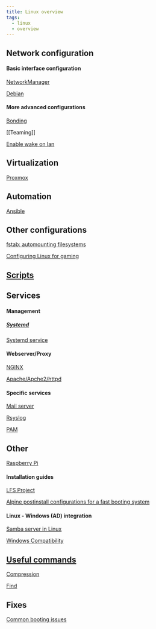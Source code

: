 ```yaml
---
title: Linux overview
tags:
  - linux
  - overview
---
```

Network configuration
---
#### Basic interface configuration
[NetworkManager](Network%20interface%20configurations/NetworkManager.md)

[Debian](Network%20interface%20configurations/Debian.md)

#### More advanced configurations

[Bonding](Network%20interface%20configurations/Bonding.md)

[[Teaming]]

[Enable wake on lan](Network%20interface%20configurations/Enable%20wake%20on%20lan.md)




Virtualization
---

[Proxmox](Proxmox/Proxmox.md)

Automation
---

[Ansible](Automation/Ansible.md)


Other configurations
---

[fstab: automounting filesystems](-%20Configurations/Auto%20mount%20with%20fstab.md)

[Configuring Linux for gaming](-%20Configurations/Gaming.md)

[Scripts](-%20Scripts/Scripts.md)
---

Services
---

#### Management

##### [Systemd](Services/systemd/Systemd.md)

[Systemd service](Services/systemd/Systemd%20service.md)


#### Webserver/Proxy

[NGINX](Services/Webserver/NGINX.md)

[Apache/Apche2/httpd](Services/Webserver/Apache.md)

#### Specific services
[Mail server](Services/Mail%20server.md)

[Rsyslog](Monitoring/Rsyslog.md)

[PAM](AAA/PAM.md)

Other
---
[Raspberry Pi](Raspberry%20Pi/Raspberry%20Pi.md)

#### Installation guides

[LFS Project](LFS%20Project/LFS%20Project.md)

[Alpine postinstall configurations for a fast booting system](Install%20guides/Alpine%20postinstall%20Quickalpine.md)


#### Linux - Windows (AD) integration

[Samba server in Linux](Services/Samba.md)

[Windows Compatibility](Windows%20Compatibility.md)



[Useful commands](-%20Commands/Command%20compendium.md)
---
[Compression](-%20Configurations/Compression.md)

[Find](-%20Commands/Find.md)



Fixes
---
[Common booting issues](Fixes/Booting.md)